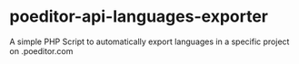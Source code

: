 # poeditor-api-languages-exporter
A simple PHP Script to automatically export languages in a specific project on .poeditor.com
